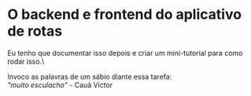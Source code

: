 # O backend e frontend do aplicativo de rotas
Eu tenho que documentar isso depois e criar um mini-tutorial para como rodar isso.\

Invoco as palavras de um sábio diante essa tarefa:\
*"muito esculacho"* - Cauã Victor